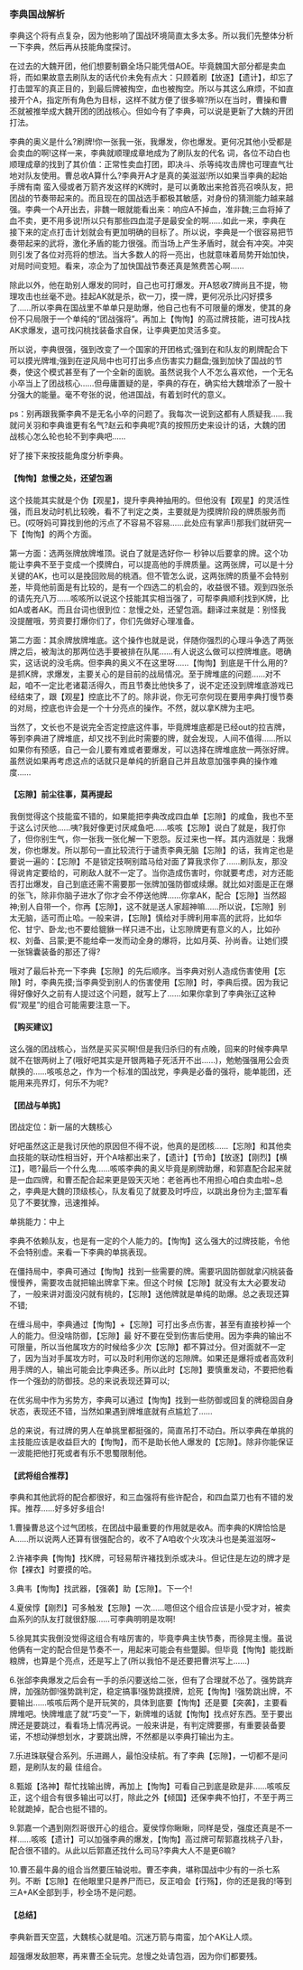 ### 李典国战解析

李典这个将有点复杂，因为他影响了国战环境简直太多太多。所以我们先整体分析一下李典，然后再从技能角度探讨。

在过去的大魏开团，他们想要制霸全场只能凭借AOE。毕竟魏国大部分都是卖血将，而如果故意去刷队友的话代价未免有点大：只顾着刷【放逐】【遗计】，却忘了打击盟军的真正目的，到最后牌被掏空，血也被掏空。所以与其这么麻烦，不如直接开个A，指定所有角色为目标，这样不就方便了很多嘛?所以在当时，曹操和曹丕就被推举成大魏开团的团战核心。但如今有了李典，可以说是更新了大魏的开团打法。

李典的奥义是什么?刷牌!你一张我一张，我爆发，你也爆发。更何况其他小受都是会卖血的啊!这样一来，李典就顺理成章地成为了刷队友的代名 词，各位不动白也顺理成章的找到了其价值：正常性卖血打团，即决斗、杀等纯攻击牌也可理直气壮地对队友使用。曹总收A算什么?李典开A才是真的美滋滋!所以如果当李典的起始手牌有南 蛮入侵或者万箭齐发这样的K牌时，是可以勇敢出来抢首亮召唤队友，把团战的节奏带起来的。而且现在的国战选手都极其敏感，对身份的猜测能力越来越强。李典一个A开出去，非魏一眼就能看出来：响应A不掉血，准非魏;三血将掉了血不卖，更不用多说!所以只有那些四血混子是最安全的啊……如此一来，李典在接下来的定点打击计划就会有更加明确的目标了。所以说，李典是一个很容易把节奏带起来的武将，激化矛盾的能力很强。而当场上产生矛盾时，就会有冲突。冲突则引发了各位对亮将的想法。当大多数人的将一亮出，也就意味着局势开始加快，对局时间变短。看来，凉企为了加快国战节奏还真是煞费苦心啊……

除此以外，他在助别人爆发的同时，自己也可打爆发。开A怒收7牌尚且不提，物理攻击也丝毫不逊。挂起AK就是杀，砍一刀，摸一牌，更何况杀比闪好摸多了……所以李典在国战里不单单只是助爆，他自己也有不可限量的爆发，使其的身份不只局限于一个单纯的“团战强将”。再加上【恂恂】的高过牌技能，进可找A找AK求爆发，退可找闪桃找装备求自保，让李典更加灵活多变。

所以说，李典很强，强到改变了一个国家的开团格式;强到在和队友的刷牌配合下可以摸光牌堆;强到在逆风局中也可打出多点伤害实力翻盘;强到加快了国战的节奏，使这个模式甚至有了一个全新的面貌。虽然说我个人不怎么喜欢他，一个无名小卒当上了团战核心……但毋庸置疑的是，李典的存在，确实给大魏增添了一股十分强大的能量。毫不夸张的说，他进国战，有着划时代的意义。

ps：别再跟我撕李典不是无名小卒的问题了。我每次一说到这都有人质疑我……我就问关羽和李典谁更有名气?赵云和李典呢?真的按照历史来设计的话，大魏的团战核心怎么轮也轮不到李典吧……

好了接下来按技能角度分析李典。

#### 【恂恂】怠慢之处，还望包涵

这个技能其实就是个伪【观星】，提升李典神抽用的。但他没有【观星】的灵活性强，而且发动时机比较晚，看不了判定之类，主要就是为摸牌阶段的牌质服务而已。(哎呀妈可算找到他的污点了不容易不容易……此处应有掌声!)那我们就研究一下【恂恂】的两个方面。

第一方面：选两张牌放牌堆顶。说白了就是选好你一 秒钟以后要拿的牌。这个功能让李典不至于变成一个摸牌白，可以提高他的手牌质量。这两张牌，可以是十分关键的AK，也可以是挽回败局的桃酒。但不管怎么说，这两张牌的质量不会特别差，毕竟他前面是有比较的，是有一个四选二的机会的，收益很不错。观到四张杀的请先充八万……咳咳所以说这个技能其实相当强了，可帮李典顺利找到K牌，比如A或者AK。而且台词也很到位：怠慢之处，还望包涵。翻译过来就是：别怪我没提醒哦，劳资要打爆你们了，你们先做好心理准备。

第二方面：其余牌放牌堆底。这个操作也就是说，伴随你强烈的心理斗争选了两张牌之后，被淘汰的那两位选手要被排在队尾……有人说这么做可以控牌堆底。嗯确实，这话说的没毛病。但李典的奥义不在这里呀……【恂恂】到底是干什么用的?是抓K牌，求爆发，主要关心的是目前的战局情况。至于牌堆底的问题……对不起，咱不一定比老诸葛活得久，而且节奏比他快多了，说不定还没到牌堆底游戏已经结束了，跟【观星】控底比不了的。除非说，你无可奈何现在要用李典打慢节奏的对局，控底也许会是一个十分亮点的操作。不然，就以拿K牌为主吧。

当然了，文长也不是说完全否定控底这件事，毕竟牌堆底都是已经out的拉吉牌，等到李典进了牌堆底，却又找不到此时需要的牌，就会发现，人间不值得……所以如果你有预感，自己一会儿要有难或者要爆发，可以选择在牌堆底放一两张好牌。虽然说如果再考虑这点的话就只是单纯的折磨自己并且故意加强李典的操作难度……

#### 【忘隙】前尘往事，莫再提起

我倒觉得这个技能蛮不错的，如果能把李典改成四血单【忘隙】的咸鱼，我也不至于这么讨厌他……咦?我好像更讨厌咸鱼吧……咳咳【忘隙】说白了就是，我打你了，但你别生气，你一张我一张化解一下恩怨。反过来也一样。其内涵就是：我爆发，你也爆发。所以那句一直比较流行于谴责李典无脑【忘隙】的话，我肯定也是要说一遍的：【忘隙】不是锁定技啊别踏马给对面了算我求你了……刷队友，那没得说肯定要给的，可刷敌人就不一定了。当你造成伤害时，你就要考虑，对方还能否打出爆发，自己到底还需不需要那一张牌加强防御或续爆。就比如对面是正在爆的张飞，除非你脑子进水了你才会不停送他牌……你拿AK，配合【忘隙】当然超神;别人自带一个，你再【忘隙】，这不就是送人家超神嘛……所以说，【忘隙】别太无脑，适可而止哈。一般来讲，【忘隙】慎给对手牌利用率高的武将，比如华佗、甘宁、卧龙;也不要给貔貅一样只进不出，让忘隙牌更有意义的人，比如孙权、刘备、吕蒙;更不能给牵一发而动全身的爆将，比如月英、孙尚香。让她们摸一张锦囊装备的那还了得?

哦对了最后补充一下李典【忘隙】的先后顺序。当李典对别人造成伤害使用【忘隙】时，李典先摸;当李典受到别人的伤害使用【忘隙】时，李典后摸。因为我记得好像好久之前有人提过这个问题，就写上了……如果你拿到了李典张辽这种假“观星”的组合可能需要注意一下。

#### 【购买建议】

这么强的团战核心，当然是买买买啊!但是我归杀归的有点晚，回来的时候李典早就不在银两树上了(哦好吧其实是开银两箱子死活开不出……)，勉勉强强用公会贡献换的……咳咳总之，作为一个标准的国战党，李典是必备的强将，能单能团，还能用来亮界灯，何乐不为呢?

#### 【团战与单挑】

团战定位：新一届的大魏核心

好吧虽然这正是我讨厌他的原因但不得不说，他真的是团核……【忘隙】和其他卖血技能的联动性相当好，开个A啥都出来了，【遗计】【节命】【放逐】【刚烈】【横江】，嗯?最后一个什么鬼……咳咳李典的奥义毕竟是刷牌助爆，和郭嘉配合起来就是一血四牌，和曹丕配合起来更是毁天灭地：老爸再也不用担心咱白卖血啦~总之，李典是大魏的顶级核心，队友看见了就要及时呼应，以跳出身份为主;盟军看见了不要犹豫，迅速推掉。

单挑能力：中上

李典不依赖队友，也是有一定的个人能力的。【恂恂】这么强大的过牌技能，令他不会特别虚。来看一下李典的单挑表现。

在僵持局中，李典可通过【恂恂】找到一些需要的牌。需要巩固防御就拿闪桃装备慢慢养，需要攻击就把输出牌拿下来。但这个时候【忘隙】就没有太大必要发动了，一般来讲对面没闪就有桃的，【忘隙】送他牌就是单纯的助爆。总之表现还算不错;

在缠斗局中，李典通过【恂恂】+【忘隙】可打出多点伤害，甚至有直接秒掉一个人的能力。但没啥防御，【忘隙】最 好不要在受到伤害后使用。因为李典的输出不可限量，所以当他属攻方的时候给多少次【忘隙】都不算过分。但对面就不一定了，因为当对手属攻方时，可以及时利用你送的忘隙牌。如果还是爆将或者高效利用手牌的人，输出可能会比李典还多。所以此时【忘隙】要慎重发动，不要把他看作一个强劲的防御技。总的来说表现还算可以;

在优劣局中作为劣势方，李典可以通过【恂恂】找到一些防御或回复的牌稳固自身状态，表现还不错，当然如果遇到牌堆底就有点尴尬了……

总的来说，有过牌的男人在单挑里都挺强的，简直吊打不动白。所以李典在单挑的主技能应该是收益巨大的【恂恂】，而不是助长他人爆发的【忘隙】。除非你能保证一波能把他打死或者有乐不思蜀限制他。

#### 【武将组合推荐】

李典和其他武将的配合都很好，和三血强将有些许配合，和四血菜刀也有不错的发挥。推荐……好多好多组合!

1.曹操曹总这个过气团核，在团战中最重要的作用就是收A。而李典的K牌恰恰是A……所以说两人还算有很强配合的，收不了A咱收个火攻决斗也是美滋滋呀~

2.许褚李典【恂恂】找K牌，可轻易帮许褚找到杀或决斗。但记住是左边的牌才是你【裸衣】时要摸的哈。

3.典韦【恂恂】找武器，【强袭】助【忘隙】。下一个!

4.夏侯惇【刚烈】可多触发【忘隙】一次……嗯但这个组合应该是小受才对，被卖血系列的队友打就很舒服……可李典明明是攻啊!

5.徐晃其实我倒没觉得这组合有啥厉害的，毕竟李典主快节奏，而徐晃主慢。虽说他俩有一定的配合但是节奏不一，用起来可能会有些蹩脚。但毕竟【恂恂】能找断粮牌，也算是个亮点，还是写上了(所以我怕不是还要把曹洪写上……)

6.张郃李典爆发之后会有一手的杀闪要送给二张，但有了合理就不怂了。强势跳弃牌，加强防御!强势跳判定，稳定搞事!强势跳摸牌，尬死【恂恂】!强势跳出牌，不要输出……咳咳后两个是开玩笑的，具体到底要【恂恂】还是要【突袭】，主要看牌堆吧。快牌堆底了就“巧变”一下，新牌堆的话就【恂恂】找点好东西。至于要出牌还是要跳过，看看场上情况再说。一般来讲是，有判定牌要挪，有重要装备要诺，不想动弹想划水，才要跳出牌，不然都是以李典打输出为主。

7.乐进珠联璧合系列。乐进踢人，最怕没续航。有了李典【忘隙】，一切都不是问题，是刷队友的最 佳组合。

8.甄姬【洛神】帮忙找输出牌，再加上【恂恂】可看自己到底是欧是非……咳咳反正，这个组合有很多输出可以打，除此之外【倾国】还保李典不怕打，不至于两三轮就跪掉，配合也挺不错的。

9.郭嘉一个遇到刚烈哥很开心的组合。夏侯惇你瞅瞅，同样是受，强度还真是不一样……咳咳【遗计】可以加强李典的爆发，【恂恂】高过牌可帮郭嘉找桃子八卦，配合很不错的。从此以后郭嘉还找什么司马?李典大人不是更6嘛?

10.曹丕最牛鼻的组合当然要压轴说啦。曹丕李典，堪称国战中少有的一杀七系列。不断【忘隙】在他眼里只是养尸而已，反正咱会【行殇】，你的还是我的!等到三A+AK全部到手，秒全场不是问题。

#### 【总结】

李典新晋天空蓝，大魏核心就是咱。沉迷万箭与南蛮，加个AK让人烦。

超强爆发敌胆寒，再来曹丕全玩完。怠慢之处请包涵，因为你们都要残。